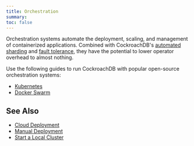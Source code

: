 ```yaml
---
title: Orchestration
summary: 
toc: false
---
```


Orchestration systems automate the deployment, scaling, and management of containerized applications. Combined with CockroachDB's [automated sharding](frequently-asked-questions.html#how-does-cockroachdb-scale) and [fault tolerance](frequently-asked-questions.html#how-does-cockroachdb-survive-failures), they have the potential to lower operator overhead to almost nothing. 

Use the following guides to run CockroachDB with popular open-source orchestration systems:

- [Kubernetes](orchestrate-cockroachdb-with-kubernetes.html)
- [Docker Swarm](orchestrate-cockroachdb-with-docker-swarm.html)

## See Also

- [Cloud Deployment](cloud-deployment.html)
- [Manual Deployment](manual-deployment.html)
- [Start a Local Cluster](start-a-local-cluster.html)


